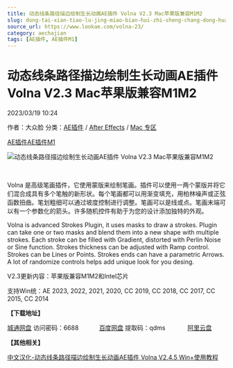 ```yaml
---
title: 动态线条路径描边绘制生长动画AE插件 Volna V2.3 Mac苹果版兼容M1M2
slug: dong-tai-xian-tiao-lu-jing-miao-bian-hui-zhi-sheng-chang-dong-hua-aecha-jian-volna-v2-3-macping-guo-ban-jian-rong-m1m2
source_url: https://www.lookae.com/volna-23/
category: aechajian
tags: [AE插件, AE插件M1]
---
```

# 动态线条路径描边绘制生长动画AE插件 Volna V2.3 Mac苹果版兼容M1M2

2023/03/19 10:24

作者：大众脸
分类：[AE插件](https://www.lookae.com/after-effects/aechajian/) / [After Effects](https://www.lookae.com/after-effects/) / [Mac 专区](https://www.lookae.com/mac-osx/)

[AE插件](https://www.lookae.com/tag/ae%e6%8f%92%e4%bb%b6/)[AE插件M1](https://www.lookae.com/tag/aem1/)

![动态线条路径描边绘制生长动画AE插件 Volna V2.3 Mac苹果版兼容M1M2](https://www.lookae.com/wp-content/uploads/2021/10/volna-V2.jpg "动态线条路径描边绘制生长动画AE插件 Volna V2.3 Mac苹果版兼容M1M2-LookAE.com")

[﻿﻿﻿](https://cloud.video.taobao.com//play/u/705956171/p/1/e/6/t/1/334216310237.mp4)

Volna 是高级笔画插件，它使用蒙版来绘制笔画。插件可以使用一两个蒙版并将它们混合成具有多个笔触的新形状。每个笔画都可以用渐变填充，用柏林噪声或正弦函数扭曲。笔划粗细可以通过坡度控制进行调整。笔画可以是线或点。笔画末端可以有一个参数化的箭头。许多随机控件有助于为您的设计添加独特的外观。

Volna is advanced Strokes Plugin, it uses masks to draw a strokes. Plugin can take one or two masks and blend them into a new shape with multiple strokes. Each stroke can be filled with Gradient, distorted with Perlin Noise or Sine function. Strokes thickness can be adjusted with Ramp control. Strokes can be Lines or Points. Strokes ends can have a parametric Arrows. A lot of randomize controls helps add unique look for you desing.

V2.3更新内容：苹果版兼容M1M2和Intel芯片

支持Win统：AE 2023, 2022, 2021, 2020, CC 2019, CC 2018, CC 2017, CC 2015, CC 2014

**【下载地址】**

[城通网盘](https://url70.ctfile.com/f/2827370-826032393-6c186d?p=4431) 访问密码：6688            [百度网盘](https://pan.baidu.com/s/1KsdZeKo6tCBmSKyRr6Fn8A?pwd=qdms) 提取码：qdms             [阿里云盘](https://www.aliyundrive.com/s/vmVQhakYcGP)

**【其他相关】**

[中文汉化-动态线条路径描边绘制生长动画AE插件 Volna V2.4.5 Win+使用教程](https://www.lookae.com/volna-244/)
